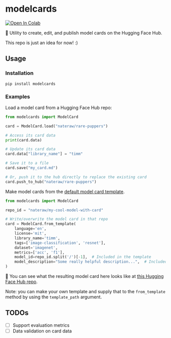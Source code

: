 # modelcards

<a href="https://colab.research.google.com/github/nateraw/modelcards/blob/main/modelcards_demo.ipynb" target="_parent"><img src="https://colab.research.google.com/assets/colab-badge.svg" alt="Open In Colab"/></a>

📝 Utility to create, edit, and publish model cards on the Hugging Face Hub.

This repo is just an idea for now! :)

## Usage

### Installation

```
pip install modelcards
```

### Examples

Load a model card from a Hugging Face Hub repo:

```python
from modelcards import ModelCard

card = ModelCard.load("nateraw/rare-puppers")

# Access its card data
print(card.data)

# Update its card data
card.data["library_name"] = "timm"

# Save it to a file
card.save("my_card.md")

# Or, push it to the hub directly to replace the existing card
card.push_to_hub("nateraw/rare-puppers")
```

Make model cards from the [default model card template](https://github.com/nateraw/modelcards/blob/main/modelcards/modelcard_template.md).

```python
from modelcards import ModelCard

repo_id = "nateraw/my-cool-model-with-card"

# Write/overwrite the model card in that repo
card = ModelCard.from_template(
    language='en',
    license='mit',
    library_name='timm',
    tags=['image-classification', 'resnet'],
    dataset='imagenet',
    metrics=['acc', 'f1'],
    model_id=repo_id.split('/')[-1],  # Included in the template
    model_description="Some really helpful description...",  # Included in the template
)
```

👀 You can see what the resulting model card here looks like at [this Hugging Face Hub repo](https://huggingface.co/nateraw/my-cool-model-with-card).

Note: you can make your own template and supply that to the `from_template` method by using the `template_path` argument.

## TODOs

- [ ] Support evaluation metrics
- [ ] Data validation on card data
